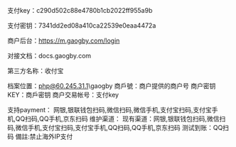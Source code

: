 支付key：c290d502c88e4780b1cb2022ff955a9b

支付密钥：7341dd2ed08a410ca22539e0eaa4472a

商户后台：https://m.gaogby.com/login

对接文档：docs.gaogby.com

第三方名称：收付宝

档案位置：php@60.245.31.1\gaogby
商戶號：商户提供的商户号
商户密钥KEY：商戶密钥 
商户交易帐号：支付key

支持payment： 网银,银联钱包扫码,微信扫码,微信手机,支付宝扫码,支付宝手机,QQ扫码,QQ手机,京东扫码
维护渠道：
现有渠道：网银,银联钱包扫码,微信扫码,微信手机,支付宝扫码,支付宝手机,QQ扫码,QQ手机,京东扫码
测试到账：QQ扫码
備註:禁止海外IP支付